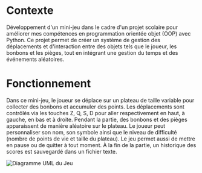# Contexte
Développement d'un mini-jeu dans le cadre d'un projet scolaire pour améliorer mes compétences en programmation orientée objet (OOP) avec Python. Ce projet permet de créer un système de gestion des déplacements et d'interaction entre des objets tels que le joueur, les bonbons et les pièges, tout en intégrant une gestion du temps et des événements aléatoires.

# Fonctionnement
Dans ce mini-jeu, le joueur se déplace sur un plateau de taille variable pour collecter des bonbons et accumuler des points. Les déplacements sont contrôlés via les touches Z, Q, S, D pour aller respectivement en haut, à gauche, en bas et à droite. Pendant la partie, des bonbons et des pièges apparaissent de manière aléatoire sur le plateau.
Le joueur peut personnaliser son nom, son symbole ainsi que le niveau de difficulté (nombre de points de vie et taille du plateau). Le jeu permet aussi de mettre en pause ou de quitter à tout moment. À la fin de la partie, un historique des scores est sauvegardé dans un fichier texte.

![Diagramme UML du Jeu](image.PNG)
